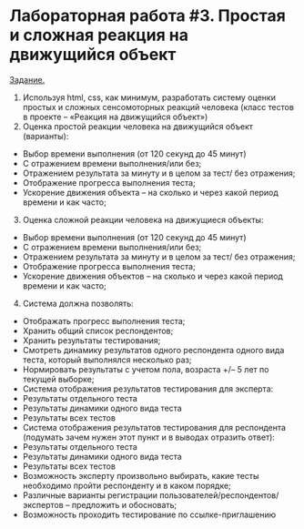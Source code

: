 # Лабораторная работа #3. **Простая и сложная реакция на движущийся объект**
<ins>Задание.</ins>

1.	Используя html, css, как минимум, разработать систему оценки простых и сложных сенсомоторных реакций человека (класс тестов в проекте – «Реакция на движущийся объект») 
2.	Оценка простой реакции человека на движущийся объект (варианты): 
-	Выбор времени выполнения (от 120 секунд до 45 минут) 
-	С отражением времени выполнения/или без; 
-	Отражением результата за минуту и в целом за тест/ без отражения; 
-	Отображение прогресса выполнения теста; 
-	Ускорение движения объекта – на сколько и через какой период времени и как часто; 
3.	Оценка сложной реакции человека на движущиеся объекты: 
-	Выбор времени выполнения (от 120 секунд до 45 минут) 
-	С отражением времени выполнения/или без; 
-	Отражением результата за минуту и в целом за тест/ без отражения; 
-	Отображение прогресса выполнения теста; 
-	Ускорение движения объектов – на сколько и через какой период времени и как часто; 
4.	Система должна позволять: 
-	 Отображать прогресс выполнения теста; 
-	Хранить общий список респондентов; 
-	Хранить результаты тестирования; 
-	Смотреть динамику результатов одного респондента одного вида теста, который выполнялся несколько раз; 
-	Нормировать результаты с учетом пола, возраста +/– 5 лет по текущей выборке; 
-	Система отображения результатов тестирования для эксперта: 
  -	Результаты отдельного теста 
  -	Результаты динамики одного вида теста 
  -	Результаты всех тестов 
-	Система отображения результатов тестирования для респондента (подумать зачем нужен этот пункт и в выводах отразить ответ): 
  -	Результаты отдельного теста 
  -	Результаты динамики одного вида теста 
  -	Результаты всех тестов 
-	Возможность эксперту произвольно выбирать, какие тесты необходимо пройти респонденту и в каком порядке;
-	Различные варианты регистрации пользователей/респондентов/экспертов – предложить и обосновать; 
-	Возможность проходить тестирование по ссылке-приглашению

